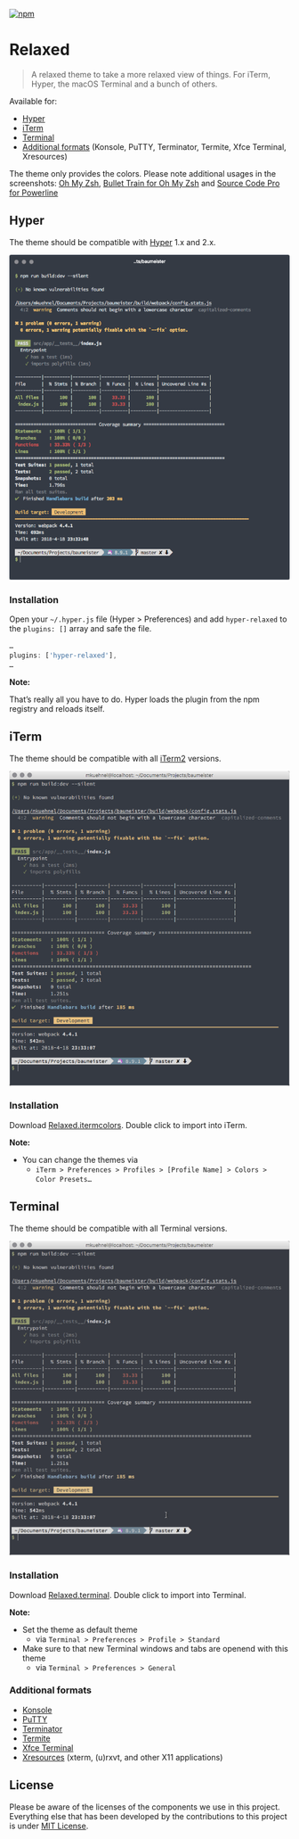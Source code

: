 [![npm](https://img.shields.io/npm/dm/hyper-relaxed.svg?label=hyper-relaxed&nbsp;downloads)](https://www.npmjs.com/package/hyper-relaxed)

# Relaxed

> A relaxed theme to take a more relaxed view of things. For iTerm, Hyper, the macOS Terminal and a bunch of others.

Available for:

- [Hyper](#hyper)
- [iTerm](#iterm)
- [Terminal](#terminal)
- [Additional formats](#additional-formats) (Konsole, PuTTY, Terminator, Termite, Xfce Terminal, Xresources)

The theme only provides the colors. Please note additional usages in the screenshots: [Oh My Zsh](https://github.com/robbyrussell/oh-my-zsh), [Bullet Train for Oh My Zsh](https://github.com/caiogondim/bullet-train.zsh) and [Source Code Pro for Powerline](https://github.com/powerline/fonts/blob/master/SourceCodePro/Source%20Code%20Pro%20for%20Powerline.otf)

## Hyper

The theme should be compatible with [Hyper](https://hyper.is/) 1.x and 2.x.

![Screenshot](screenshots/hyper.png)

### Installation

Open your `~/.hyper.js` file (Hyper > Preferences) and add `hyper-relaxed` to the `plugins: []` array and safe the file.

```js
…
plugins: ['hyper-relaxed'],
…
```

**Note:**

That’s really all you have to do. Hyper loads the plugin from the npm registry and reloads itself.

## iTerm

The theme should be compatible with all [iTerm2](https://iterm2.com/) versions.

![Screenshot](screenshots/iterm.png)

### Installation

Download [Relaxed.itermcolors](https://gitcdn.link/repo/mischah/Relaxed/master/themes/Relaxed.itermcolors). Double click to import into iTerm.

**Note:**

- You can change the themes via
  - `iTerm > Preferences > Profiles > [Profile Name] > Colors > Color Presets…`

## Terminal

The theme should be compatible with all Terminal versions.

![Screenshot](screenshots/terminal.png)

### Installation

Download [Relaxed.terminal](https://gitcdn.link/repo/mischah/Relaxed/master/themes/Relaxed.terminal). Double click to import into Terminal.

**Note:**

- Set the theme as default theme
  - via `Terminal > Preferences > Profile > Standard`
- Make sure to that new Terminal windows and tabs are openend with this theme
  - via `Terminal > Preferences > General`

### Additional formats

- [Konsole](https://gitcdn.link/repo/mischah/Relaxed/master/themes/Relaxed.colorscheme)
- [PuTTY](https://gitcdn.link/repo/mischah/Relaxed/master/themes/Relaxed.reg)
- [Terminator](https://gitcdn.link/repo/mischah/Relaxed/master/themes/Relaxed.config)
- [Termite](https://gitcdn.link/repo/mischah/Relaxed/master/themes/Relaxed)
- [Xfce Terminal](https://gitcdn.link/repo/mischah/Relaxed/master/themes/Relaxed.theme)
- [Xresources](https://gitcdn.link/repo/mischah/Relaxed/master/themes/Xresources/Relaxed) (xterm, (u)rxvt, and other X11 applications)

## License

Please be aware of the licenses of the components we use in this project.
Everything else that has been developed by the contributions to this project is under [MIT License](LICENSE).
